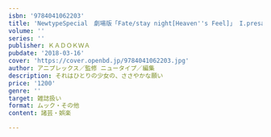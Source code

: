```yaml
---
isbn: '9784041062203'
title: 'NewtypeSpecial　劇場版「Fate/stay night[Heaven''s Feel]」 I.presage flower'
volume: ''
series: ''
publisher: ＫＡＤＯＫＷＡ
pubdate: '2018-03-16'
cover: 'https://cover.openbd.jp/9784041062203.jpg'
author: アニプレックス／監修 ニュータイプ／編集
description: それはひとりの少女の、ささやかな願い
price: '1200'
genre: ''
target: 雑誌扱い
format: ムック・その他
content: 諸芸・娯楽

---
```

